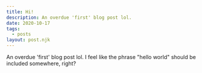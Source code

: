 ```yaml
---
title: Hi!
description: An overdue 'first' blog post lol.
date: 2020-10-17
tags:
  - posts
layout: post.njk
---
```


An overdue 'first' blog post lol. I feel like the phrase "hello world" should be included somewhere, right?
